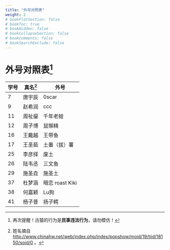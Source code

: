 ```yaml
---
title: "外号对照表"
weight: 2
# bookFlatSection: false
# bookToc: true
# bookHidden: false
# bookCollapseSection: false
# bookComments: false
# bookSearchExclude: false
---
```

# 外号对照表[^1]

|学号|真名[^2]|外号|
|-|-|-|
|7|唐宇辰|0scar|
|9|赵希润|ccc|
|11|周祉鋆|千年老蛙|
|12|周子博|鼠猴精|
|16|王戴越|王带鱼|
|17|王圣茹|土番（拔）薯|
|25|李彦择|废土|
|26|陆韦丞|三文鱼|
|29|施圣垚|施圣土|
|37|杜梦涵|暗恋 roast Kiki|
|38|何嘉颖|Lu狗|
|41|杨子昔|扬子鳄|

[^1]: 再次提醒！古猿的行为是**民事违法行为**，请勿模仿！
[^2]: 姓名摘自 <http://www.chinahw.net/web/index.php/index/popshow/moid/19/tiid/18150/soid/0> 。
